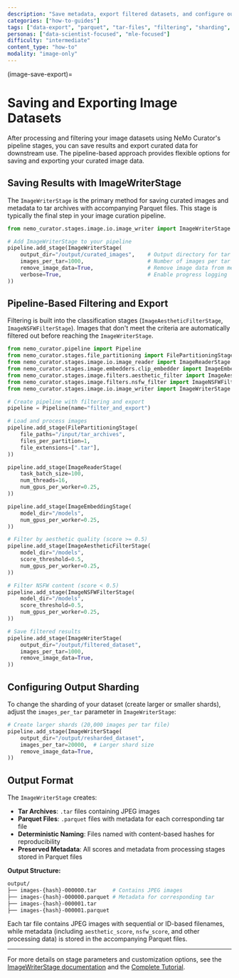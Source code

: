 ```yaml
---
description: "Save metadata, export filtered datasets, and configure output sharding for downstream use after image curation"
categories: ["how-to-guides"]
tags: ["data-export", "parquet", "tar-files", "filtering", "sharding", "metadata"]
personas: ["data-scientist-focused", "mle-focused"]
difficulty: "intermediate"
content_type: "how-to"
modality: "image-only"
---
```


(image-save-export)=
# Saving and Exporting Image Datasets

After processing and filtering your image datasets using NeMo Curator's pipeline stages, you can save results and export curated data for downstream use. The pipeline-based approach provides flexible options for saving and exporting your curated image data.

## Saving Results with ImageWriterStage

The `ImageWriterStage` is the primary method for saving curated images and metadata to tar archives with accompanying Parquet files. This stage is typically the final step in your image curation pipeline.

```python
from nemo_curator.stages.image.io.image_writer import ImageWriterStage

# Add ImageWriterStage to your pipeline
pipeline.add_stage(ImageWriterStage(
    output_dir="/output/curated_images",    # Output directory for tar files and metadata
    images_per_tar=1000,                    # Number of images per tar file
    remove_image_data=True,                 # Remove image data from memory after writing
    verbose=True,                           # Enable progress logging
))
```

## Pipeline-Based Filtering and Export

Filtering is built into the classification stages (`ImageAestheticFilterStage`, `ImageNSFWFilterStage`). Images that don't meet the criteria are automatically filtered out before reaching the `ImageWriterStage`.

```python
from nemo_curator.pipeline import Pipeline
from nemo_curator.stages.file_partitioning import FilePartitioningStage
from nemo_curator.stages.image.io.image_reader import ImageReaderStage
from nemo_curator.stages.image.embedders.clip_embedder import ImageEmbeddingStage
from nemo_curator.stages.image.filters.aesthetic_filter import ImageAestheticFilterStage
from nemo_curator.stages.image.filters.nsfw_filter import ImageNSFWFilterStage
from nemo_curator.stages.image.io.image_writer import ImageWriterStage

# Create pipeline with filtering and export
pipeline = Pipeline(name="filter_and_export")

# Load and process images
pipeline.add_stage(FilePartitioningStage(
    file_paths="/input/tar_archives",
    files_per_partition=1,
    file_extensions=[".tar"],
))

pipeline.add_stage(ImageReaderStage(
    task_batch_size=100,
    num_threads=16,
    num_gpus_per_worker=0.25,
))

pipeline.add_stage(ImageEmbeddingStage(
    model_dir="/models",
    num_gpus_per_worker=0.25,
))

# Filter by aesthetic quality (score >= 0.5)
pipeline.add_stage(ImageAestheticFilterStage(
    model_dir="/models",
    score_threshold=0.5,
    num_gpus_per_worker=0.25,
))

# Filter NSFW content (score < 0.5)
pipeline.add_stage(ImageNSFWFilterStage(
    model_dir="/models",
    score_threshold=0.5,
    num_gpus_per_worker=0.25,
))

# Save filtered results
pipeline.add_stage(ImageWriterStage(
    output_dir="/output/filtered_dataset",
    images_per_tar=1000,
    remove_image_data=True,
))
```

## Configuring Output Sharding

To change the sharding of your dataset (create larger or smaller shards), adjust the `images_per_tar` parameter in `ImageWriterStage`:

```python
# Create larger shards (20,000 images per tar file)
pipeline.add_stage(ImageWriterStage(
    output_dir="/output/resharded_dataset",
    images_per_tar=20000,  # Larger shard size
    remove_image_data=True,
))
```

## Output Format

The `ImageWriterStage` creates:

* **Tar Archives**: `.tar` files containing JPEG images
* **Parquet Files**: `.parquet` files with metadata for each corresponding tar file
* **Deterministic Naming**: Files named with content-based hashes for reproducibility
* **Preserved Metadata**: All scores and metadata from processing stages stored in Parquet files

**Output Structure:**
```bash
output/
├── images-{hash}-000000.tar     # Contains JPEG images
├── images-{hash}-000000.parquet # Metadata for corresponding tar
├── images-{hash}-000001.tar
├── images-{hash}-000001.parquet
```

Each tar file contains JPEG images with sequential or ID-based filenames, while metadata (including `aesthetic_score`, `nsfw_score`, and other processing data) is stored in the accompanying Parquet files.

---

For more details on stage parameters and customization options, see the [ImageWriterStage documentation](process-data/index.md) and the [Complete Tutorial](https://github.com/NVIDIA/NeMo-Curator/blob/main/tutorials/image/getting-started/image_curation_example.py).

<!-- More details and examples will be added here. --> 